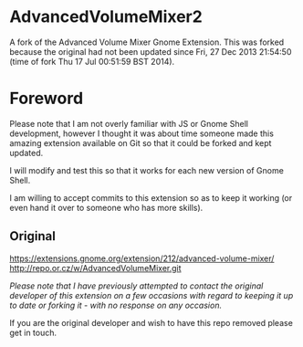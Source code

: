 AdvancedVolumeMixer2
====================

A fork of the Advanced Volume Mixer Gnome Extension.
This was forked because the original had not been updated since Fri, 27 Dec 2013 21:54:50 (time of fork Thu 17 Jul 00:51:59 BST 2014).

# Foreword
Please note that I am not overly familiar with JS or Gnome Shell development, however I thought it was about time someone made this amazing extension available on Git so that it could be 
forked and kept updated.

I will modify and test this so that it works for each new version of Gnome Shell.

I am willing to accept commits to this extension so as to keep it working (or even hand it over to someone who has more skills).

## Original
https://extensions.gnome.org/extension/212/advanced-volume-mixer/
http://repo.or.cz/w/AdvancedVolumeMixer.git

*Please note that I have previously attempted to contact the original developer of this extension on a few occasions with regard to keeping it up to date or forking it - with no response on 
any occasion.*

If you are the original developer and wish to have this repo removed please get in touch.
